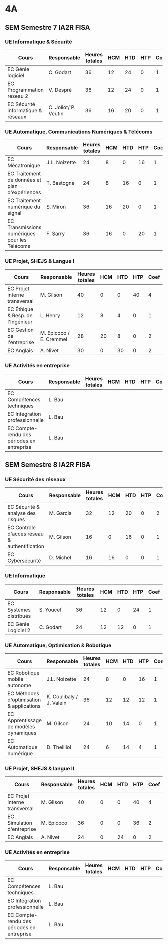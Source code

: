 # 4A

## SEM Semestre 7 IA2R FISA

### UE Informatique & Sécurité
| Cours | Responsable | Heures totales | HCM | HTD | HTP | Coef |
|-------|-------------|----------------|-----|-----|-----|------|
|EC Génie logiciel | C. Godart | 36 | 12 | 24 | 0 | 1|
|EC Programmation réseau 2 | V. Despré | 36 | 12 | 24 | 0 | 1|
|EC Sécurité informatique & réseaux | C. Joliot/ P. Veutin |36 | 16 | 20 | 0 | 1 |

### UE Automatique, Communications Numériques & Télécoms
| Cours | Responsable | Heures totales | HCM | HTD | HTP | Coef |
|-------|-------------|----------------|-----|-----|-----|------|
|EC Mécatronique | J.L. Noizette | 24 | 8 | 0 | 16 | 1 |
|EC Traitement de données et plan d'expériences | T. Bastogne | 24 | 8 | 16 | 0 | 1 |
|EC Traitement numérique du signal| S. Miron | 36| 16 | 20|0 | 1|
|EC Transmissions numériques pour les Télécoms| F. Sarry |36| 16| 0|20| 1|

### UE Projet, SHEJS & Langue I
| Cours | Responsable | Heures totales | HCM | HTD | HTP | Coef |
|-------|-------------|----------------|-----|-----|-----|------|
|EC Projet interne transversal| M. Gilson| 40|0|0| 40| 4|
|EC Éthique & Resp. de l'Ingénieur| L. Henry |12| 8| 4|0| 1|
|EC Gestion de l'entreprise |M. Epicoco / E. Cremmel| 28| 20| 8|0| 2|
|EC Anglais| A. Nivet |30 |0|30|0| 2|

### UE Activités en entreprise

| Cours                                      | Responsable | Heures totales | HCM  | HTD  | HTP  | Coef |
| ------------------------------------------ | ----------- | -------------- | ---- | ---- | ---- | ---- |
| EC Compétences techniques                  | L. Bau      |                |      |      |      |      |
| EC Intégration professionnelle             | L. Bau      |                |      |      |      |      |
| EC Compte-rendu des périodes en entreprise | L. Bau      |                |      |      |      |      |



## SEM Semestre 8 IA2R FISA

### UE Sécurité des réseaux 

| Cours                                         | Responsable | Heures totales | HCM  | HTD  | HTP  | Coef |
| --------------------------------------------- | ----------- | -------------- | ---- | ---- | ---- | ---- |
| EC Sécurité & analyse des risques             | M. Garcia   | 32             | 12   | 20   | 0    | 2    |
| EC Contrôle d'accès réseau & authentification | M. Gilson   | 16             | 0    | 16   | 0    | 1    |
| EC Cybersécurité                              | D. Michel   | 16             | 16   | 0    | 0    | 1    |



### UE Informatique 

| Cours                  | Responsable | Heures totales | HCM  | HTD  | HTP  | Coef |
| ---------------------- | ----------- | -------------- | ---- | ---- | ---- | ---- |
| EC Systèmes distribués | S. Youcef   | 36             | 12   | 0    | 24   | 1    |
| EC Génie Logiciel 2    | C. Godart   | 24             | 12   | 12   | 0    | 1    |



### UE Automatique, Optimisation & Robotique 

| Cours                                     | Responsable              | Heures totales | HCM  | HTD  | HTP  | Coef |
| ----------------------------------------- | ------------------------ | -------------- | ---- | ---- | ---- | ---- |
| EC Robotique mobile autonome              | J.L. Noizette            | 24             | 8    | 0    | 16   | 1    |
| EC Méthodes d'optimisation & applications | K. Coulibaly / J. Valein | 36             | 12   | 12   | 12   | 1    |
| EC Apprentissage de modèles dynamiques    | M. Gilson                | 24             | 10   | 14   | 0    | 1    |
| EC Automatique numérique                  | D. Theilliol             | 24             | 6    | 14   | 4    | 1    |



### UE Projet, SHEJS & langue II 

| Cours                         | Responsable | Heures totales | HCM  | HTD  | HTP  | Coef |
| ----------------------------- | ----------- | -------------- | ---- | ---- | ---- | ---- |
| EC Projet interne transversal | M. Gilson   | 40             | 0    | 0    | 40   | 4    |
| EC Simulation d'entreprise    | M. Epicoco  | 36             | 0    | 0    | 36   | 2    |
| EC Anglais                    | A. Nivet    | 24             | 0    | 24   | 0    | 2    |



### UE Activités en entreprise 

| Cours                                      | Responsable | Heures totales | HCM  | HTD  | HTP  | Coef |
| ------------------------------------------ | ----------- | -------------- | ---- | ---- | ---- | ---- |
| EC Compétences techniques                  | L. Bau      |                |      |      |      |      |
| EC Intégration professionnelle             | L. Bau      |                |      |      |      |      |
| EC Compte-rendu des périodes en entreprise | L. Bau      |                |      |      |      |      |
